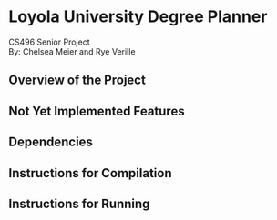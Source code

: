 # Loyola University Degree Planner
CS496 Senior Project <br/>
By: Chelsea Meier and Rye Verille

## Overview of the Project

## Not Yet Implemented Features

## Dependencies

## Instructions for Compilation

## Instructions for Running
